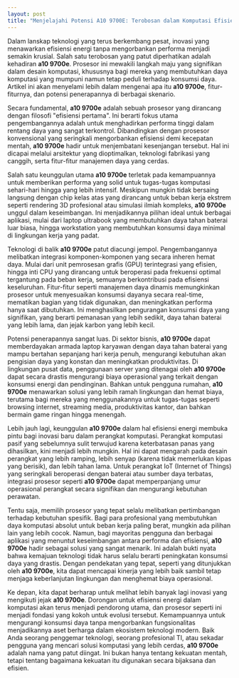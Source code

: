 ```yaml
---
layout: post
title: "Menjelajahi Potensi A10 9700E: Terobosan dalam Komputasi Efisien"
---
```


Dalam lanskap teknologi yang terus berkembang pesat, inovasi yang menawarkan efisiensi energi tanpa mengorbankan performa menjadi semakin krusial. Salah satu terobosan yang patut diperhatikan adalah kehadiran **a10 9700e**. Prosesor ini mewakili langkah maju yang signifikan dalam desain komputasi, khususnya bagi mereka yang membutuhkan daya komputasi yang mumpuni namun tetap peduli terhadap konsumsi daya. Artikel ini akan menyelami lebih dalam mengenai apa itu **a10 9700e**, fitur-fiturnya, dan potensi penerapannya di berbagai skenario.

Secara fundamental, **a10 9700e** adalah sebuah prosesor yang dirancang dengan filosofi "efisiensi pertama". Ini berarti fokus utama pengembangannya adalah untuk menghadirkan performa tinggi dalam rentang daya yang sangat terkontrol. Dibandingkan dengan prosesor konvensional yang seringkali mengorbankan efisiensi demi kecepatan mentah, **a10 9700e** hadir untuk menjembatani kesenjangan tersebut. Hal ini dicapai melalui arsitektur yang dioptimalkan, teknologi fabrikasi yang canggih, serta fitur-fitur manajemen daya yang cerdas.

Salah satu keunggulan utama **a10 9700e** terletak pada kemampuannya untuk memberikan performa yang solid untuk tugas-tugas komputasi sehari-hari hingga yang lebih intensif. Meskipun mungkin tidak bersaing langsung dengan chip kelas atas yang dirancang untuk beban kerja ekstrem seperti rendering 3D profesional atau simulasi ilmiah kompleks, **a10 9700e** unggul dalam keseimbangan. Ini menjadikannya pilihan ideal untuk berbagai aplikasi, mulai dari laptop ultrabook yang membutuhkan daya tahan baterai luar biasa, hingga workstation yang membutuhkan konsumsi daya minimal di lingkungan kerja yang padat.

Teknologi di balik **a10 9700e** patut diacungi jempol. Pengembangannya melibatkan integrasi komponen-komponen yang secara inheren hemat daya. Mulai dari unit pemrosesan grafis (GPU) terintegrasi yang efisien, hingga inti CPU yang dirancang untuk beroperasi pada frekuensi optimal tergantung pada beban kerja, semuanya berkontribusi pada efisiensi keseluruhan. Fitur-fitur seperti manajemen daya dinamis memungkinkan prosesor untuk menyesuaikan konsumsi dayanya secara real-time, mematikan bagian yang tidak digunakan, dan meningkatkan performa hanya saat dibutuhkan. Ini menghasilkan pengurangan konsumsi daya yang signifikan, yang berarti pemanasan yang lebih sedikit, daya tahan baterai yang lebih lama, dan jejak karbon yang lebih kecil.

Potensi penerapannya sangat luas. Di sektor bisnis, **a10 9700e** dapat memberdayakan armada laptop karyawan dengan daya tahan baterai yang mampu bertahan sepanjang hari kerja penuh, mengurangi kebutuhan akan pengisian daya yang konstan dan meningkatkan produktivitas. Di lingkungan pusat data, penggunaan server yang ditenagai oleh **a10 9700e** dapat secara drastis mengurangi biaya operasional yang terkait dengan konsumsi energi dan pendinginan. Bahkan untuk pengguna rumahan, **a10 9700e** menawarkan solusi yang lebih ramah lingkungan dan hemat biaya, terutama bagi mereka yang menggunakannya untuk tugas-tugas seperti browsing internet, streaming media, produktivitas kantor, dan bahkan bermain game ringan hingga menengah.

Lebih jauh lagi, keunggulan **a10 9700e** dalam hal efisiensi energi membuka pintu bagi inovasi baru dalam perangkat komputasi. Perangkat komputasi pasif yang sebelumnya sulit terwujud karena keterbatasan panas yang dihasilkan, kini menjadi lebih mungkin. Hal ini dapat mengarah pada desain perangkat yang lebih ramping, lebih senyap (karena tidak memerlukan kipas yang berisik), dan lebih tahan lama. Untuk perangkat IoT (Internet of Things) yang seringkali beroperasi dengan baterai atau sumber daya terbatas, integrasi prosesor seperti **a10 9700e** dapat memperpanjang umur operasional perangkat secara signifikan dan mengurangi kebutuhan perawatan.

Tentu saja, memilih prosesor yang tepat selalu melibatkan pertimbangan terhadap kebutuhan spesifik. Bagi para profesional yang membutuhkan daya komputasi absolut untuk beban kerja paling berat, mungkin ada pilihan lain yang lebih cocok. Namun, bagi mayoritas pengguna dan berbagai aplikasi yang menuntut keseimbangan antara performa dan efisiensi, **a10 9700e** hadir sebagai solusi yang sangat menarik. Ini adalah bukti nyata bahwa kemajuan teknologi tidak harus selalu berarti peningkatan konsumsi daya yang drastis. Dengan pendekatan yang tepat, seperti yang ditunjukkan oleh **a10 9700e**, kita dapat mencapai kinerja yang lebih baik sambil tetap menjaga keberlanjutan lingkungan dan menghemat biaya operasional.

Ke depan, kita dapat berharap untuk melihat lebih banyak lagi inovasi yang mengikuti jejak **a10 9700e**. Dorongan untuk efisiensi energi dalam komputasi akan terus menjadi pendorong utama, dan prosesor seperti ini menjadi fondasi yang kokoh untuk evolusi tersebut. Kemampuannya untuk mengurangi konsumsi daya tanpa mengorbankan fungsionalitas menjadikannya aset berharga dalam ekosistem teknologi modern. Baik Anda seorang penggemar teknologi, seorang profesional TI, atau sekadar pengguna yang mencari solusi komputasi yang lebih cerdas, **a10 9700e** adalah nama yang patut diingat. Ini bukan hanya tentang kekuatan mentah, tetapi tentang bagaimana kekuatan itu digunakan secara bijaksana dan efisien.
